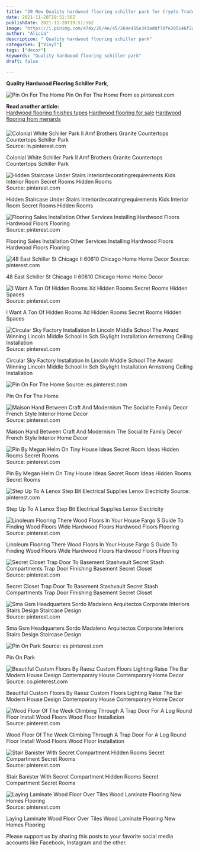 ```yaml
---
title: "20 New Quality hardwood flooring schiller park for Crypto Trade"
date: 2021-11-28T19:51:56Z
publishDate: 2021-11-28T19:51:56Z
image: "https://i.pinimg.com/474x/26/4e/45/264e455e343ad8f70fe205146f2a1865--engineered-hardwood-hardwood-floors.jpg"
author: "Alicia"
description: " Quality hardwood flooring schiller park"
categories: ["Vinyl"]
tags: ["decor"]
keywords: "Quality hardwood flooring schiller park"
draft: false

---
```

<!-- Head tag Code -->
**Quality Hardwood Flooring Schiller Park**, 

![Pin On For The Home](https://i.pinimg.com/originals/54/e4/cd/54e4cd3a4882481c40206d07f5207715.jpg "Pin On For The Home")
Pin On For The Home From es.pinterest.com

**Read another article:**  
[Hardwood flooring finishes types](/hardwood-flooring-finishes-types/)
[Hardwood flooring for sale](/hardwood-flooring-for-sale/)
[Hardwood flooring from menards](/hardwood-flooring-from-menards/)




### 

 


![Colonial White Schiller Park Il Amf Brothers Granite Countertops Countertops Schiller Park](https://i.pinimg.com/originals/c1/9f/57/c19f57ad7dae518f2d3ceb5b2e5c010f.jpg "Colonial White Schiller Park Il Amf Brothers Granite Countertops Countertops Schiller Park")
Source: in.pinterest.com

Colonial White Schiller Park Il Amf Brothers Granite Countertops Countertops Schiller Park  

![Hidden Staircase Under Stairs Interiordecoratingrequirements Kids Interior Room Secret Rooms Hidden Rooms](https://i.pinimg.com/236x/5f/46/fc/5f46fc591938b43c23e54c8ead548bb2.jpg "Hidden Staircase Under Stairs Interiordecoratingrequirements Kids Interior Room Secret Rooms Hidden Rooms")
Source: pinterest.com

Hidden Staircase Under Stairs Interiordecoratingrequirements Kids Interior Room Secret Rooms Hidden Rooms  

![Flooring Sales Installation Other Services Installing Hardwood Floors Hardwood Floors Flooring](https://i.pinimg.com/736x/f2/c1/19/f2c11974e2e2105d77e2836e35eec781--crown-molding-installation-stair-railing.jpg "Flooring Sales Installation Other Services Installing Hardwood Floors Hardwood Floors Flooring")
Source: pinterest.com

Flooring Sales Installation Other Services Installing Hardwood Floors Hardwood Floors Flooring  

![48 East Schiller St Chicago Il 60610 Chicago Home Home Decor](https://i.pinimg.com/736x/3a/fd/86/3afd86a0192eae11bbaf6729362060fe--virtual-tour-gold-coast.jpg "48 East Schiller St Chicago Il 60610 Chicago Home Home Decor")
Source: pinterest.com

48 East Schiller St Chicago Il 60610 Chicago Home Home Decor  

![I Want A Ton Of Hidden Rooms Xd Hidden Rooms Secret Rooms Hidden Spaces](https://i.pinimg.com/originals/30/f6/3d/30f63d1b512604a1e193ee7dc3341c05.jpg "I Want A Ton Of Hidden Rooms Xd Hidden Rooms Secret Rooms Hidden Spaces")
Source: pinterest.com

I Want A Ton Of Hidden Rooms Xd Hidden Rooms Secret Rooms Hidden Spaces  

![Circular Sky Factory Installation In Lincoln Middle School The Award Winning Lincoln Middle School In Sch Skylight Installation Armstrong Ceiling Installation](https://i.pinimg.com/474x/9d/a6/ca/9da6ca8654b5e15cfd887dfae49ba7a5.jpg "Circular Sky Factory Installation In Lincoln Middle School The Award Winning Lincoln Middle School In Sch Skylight Installation Armstrong Ceiling Installation")
Source: pinterest.com

Circular Sky Factory Installation In Lincoln Middle School The Award Winning Lincoln Middle School In Sch Skylight Installation Armstrong Ceiling Installation  

![Pin On For The Home](https://i.pinimg.com/originals/54/e4/cd/54e4cd3a4882481c40206d07f5207715.jpg "Pin On For The Home")
Source: es.pinterest.com

Pin On For The Home  

![Maison Hand Between Craft And Modernism The Socialite Family Decor French Style Interior Home Decor](https://i.pinimg.com/originals/10/4f/74/104f747a915e8248d3abbb5f39828db5.jpg "Maison Hand Between Craft And Modernism The Socialite Family Decor French Style Interior Home Decor")
Source: pinterest.com

Maison Hand Between Craft And Modernism The Socialite Family Decor French Style Interior Home Decor  

![Pin By Megan Helm On Tiny House Ideas Secret Room Ideas Hidden Rooms Secret Rooms](https://i.pinimg.com/originals/38/e5/f2/38e5f2e4dbe23719a5cd36d0d9e32338.jpg "Pin By Megan Helm On Tiny House Ideas Secret Room Ideas Hidden Rooms Secret Rooms")
Source: pinterest.com

Pin By Megan Helm On Tiny House Ideas Secret Room Ideas Hidden Rooms Secret Rooms  

![Step Up To A Lenox Step Bit Electrical Supplies Lenox Electricity](https://i.pinimg.com/736x/66/f7/ae/66f7ae28847456901e400523a4840610.jpg "Step Up To A Lenox Step Bit Electrical Supplies Lenox Electricity")
Source: pinterest.com

Step Up To A Lenox Step Bit Electrical Supplies Lenox Electricity  

![Linoleum Flooring There Wood Floors In Your House Fargo S Guide To Finding Wood Floors Wide Hardwood Floors Hardwood Floors Flooring](https://i.pinimg.com/736x/17/38/71/1738711c6e4920fa502c5f7a1f6b832e--linoleum-flooring-wood-flooring.jpg "Linoleum Flooring There Wood Floors In Your House Fargo S Guide To Finding Wood Floors Wide Hardwood Floors Hardwood Floors Flooring")
Source: pinterest.com

Linoleum Flooring There Wood Floors In Your House Fargo S Guide To Finding Wood Floors Wide Hardwood Floors Hardwood Floors Flooring  

![Secret Closet Trap Door To Basement Stashvault Secret Stash Compartments Trap Door Finishing Basement Secret Closet](https://i.pinimg.com/originals/3b/66/62/3b6662a6d7fcaaa06399eb720b91f5da.jpg "Secret Closet Trap Door To Basement Stashvault Secret Stash Compartments Trap Door Finishing Basement Secret Closet")
Source: pinterest.com

Secret Closet Trap Door To Basement Stashvault Secret Stash Compartments Trap Door Finishing Basement Secret Closet  

![Sma Gsm Headquarters Sordo Madaleno Arquitectos Corporate Interiors Stairs Design Staircase Design](https://i.pinimg.com/474x/06/58/3b/06583b7a8148282a27c0749a61314913.jpg "Sma Gsm Headquarters Sordo Madaleno Arquitectos Corporate Interiors Stairs Design Staircase Design")
Source: pinterest.com

Sma Gsm Headquarters Sordo Madaleno Arquitectos Corporate Interiors Stairs Design Staircase Design  

![Pin On Park](https://i.pinimg.com/originals/62/00/81/620081ddb18f58b576ace43cd08a08a8.jpg "Pin On Park")
Source: es.pinterest.com

Pin On Park  

![Beautiful Custom Floors By Raesz Custom Floors Lighting Raise The Bar Modern House Design Contemporary House Contemporary Home Decor](https://i.pinimg.com/originals/22/93/29/229329430c3537e22a988b50d8af1b8c.jpg "Beautiful Custom Floors By Raesz Custom Floors Lighting Raise The Bar Modern House Design Contemporary House Contemporary Home Decor")
Source: co.pinterest.com

Beautiful Custom Floors By Raesz Custom Floors Lighting Raise The Bar Modern House Design Contemporary House Contemporary Home Decor  

![Wood Floor Of The Week Climbing Through A Trap Door For A Log Round Floor Install Wood Floors Wood Floor Installation](https://i.pinimg.com/564x/b1/83/48/b18348d17ed08113f73b1482b270047c.jpg "Wood Floor Of The Week Climbing Through A Trap Door For A Log Round Floor Install Wood Floors Wood Floor Installation")
Source: pinterest.com

Wood Floor Of The Week Climbing Through A Trap Door For A Log Round Floor Install Wood Floors Wood Floor Installation  

![Stair Banister With Secret Compartment Hidden Rooms Secret Compartment Secret Rooms](https://i.pinimg.com/originals/ef/0c/c4/ef0cc4d8d3e553e8df2c82b0a11289c1.jpg "Stair Banister With Secret Compartment Hidden Rooms Secret Compartment Secret Rooms")
Source: pinterest.com

Stair Banister With Secret Compartment Hidden Rooms Secret Compartment Secret Rooms  

![Laying Laminate Wood Floor Over Tiles Wood Laminate Flooring New Homes Flooring](https://i.pinimg.com/474x/26/4e/45/264e455e343ad8f70fe205146f2a1865--engineered-hardwood-hardwood-floors.jpg "Laying Laminate Wood Floor Over Tiles Wood Laminate Flooring New Homes Flooring")
Source: pinterest.com

Laying Laminate Wood Floor Over Tiles Wood Laminate Flooring New Homes Flooring  

Please support us by sharing this posts to your favorite social media accounts like Facebook, Instagram and the other.

